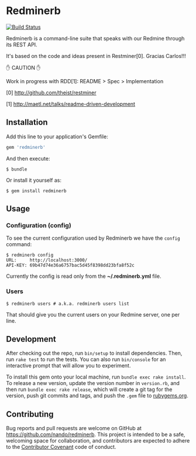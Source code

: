 [travis]: https://travis-ci.org/nando/redminerb

# Redminerb

[![Build Status](https://travis-ci.org/nando/redminerb.svg?branch=master)][travis]

Redminerb is a command-line suite that speaks with our Redmine through its REST API.

It's based on the code and ideas present in Restminer[0]. Gracias Carlos!!!

:hand: CAUTION :hand:

Work in progress with RDD[1]: README > Spec > Implementation

[0] http://github.com/theist/restminer

[1] http://maetl.net/talks/readme-driven-development

## Installation

Add this line to your application's Gemfile:

```ruby
gem 'redminerb'
```

And then execute:

    $ bundle

Or install it yourself as:

    $ gem install redminerb

## Usage

### Configuration (config)

To see the current configuration used by Redminerb we have the `config` command:

    $ redminerb config
    URL:     http://localhost:3000/
    API-KEY: 69b47d74e36a6757bac5d45f8398dd23bfa8f52c

Currently the config is read only from the **~/.redminerb.yml** file.


### Users

    $ redminerb users # a.k.a. redminerb users list

That should give you the current users on your Redmine server, one per line.

## Development

After checking out the repo, run `bin/setup` to install dependencies. Then, run `rake test` to run the tests. You can also run `bin/console` for an interactive prompt that will allow you to experiment.

To install this gem onto your local machine, run `bundle exec rake install`. To release a new version, update the version number in `version.rb`, and then run `bundle exec rake release`, which will create a git tag for the version, push git commits and tags, and push the `.gem` file to [rubygems.org](https://rubygems.org).

## Contributing

Bug reports and pull requests are welcome on GitHub at https://github.com/nando/redminerb. This project is intended to be a safe, welcoming space for collaboration, and contributors are expected to adhere to the [Contributor Covenant](contributor-covenant.org) code of conduct.


